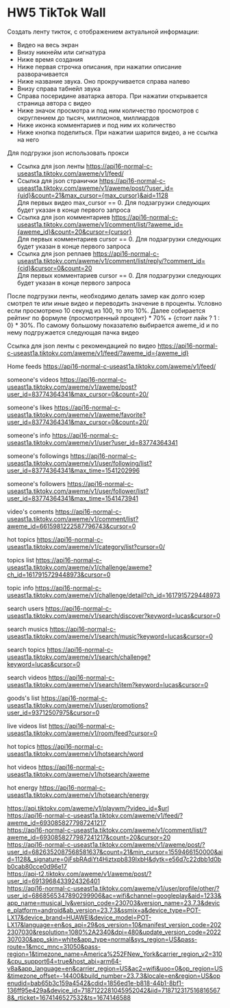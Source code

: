 # HW5 TikTok Wall

Создать ленту тикток, с отображением актуальной информации:
* Видео на весь экран
* Внизу никнейм или сигнатура
* Ниже время создания
* Ниже первая строчка описания, при нажатии описание разворачивается
* Ниже название звука. Оно прокручивается справа налево
* Внизу справа табнейл звука
* Справа посеридине аватарка автора. При нажатии открывается страница автора с видео
* Ниже значок просмотра и под ним количество просмотров с округлением до тысяч, миллионов, миллиардов
* Ниже иконка комментариев и под ним их количество
* Ниже кнопка поделиться. При нажатии шарится видео, а не ссылка на него

Для подгрузки json использовать прокси  

* Ссылка для json ленты https://api16-normal-c-useast1a.tiktokv.com/aweme/v1/feed/  
* Ссылка для json странички https://api16-normal-c-useast1a.tiktokv.com/aweme/v1/aweme/post/?user_id={uid}&count=21&max_cursor={max_cursor}&aid=1128  
Для первых видео max_cursor == 0. Для подзагрузки следующих будет указан в конце первого запроса  
* Ссылка для json комментариев https://api16-normal-c-useast1a.tiktokv.com/aweme/v1/comment/list/?aweme_id={aweme_id}&count=20&cursor={cursor}  
Для первых комментариев cursor == 0. Для подзагрузки следующих будет указан в конце первого запроса  
* Ссылка для json реплаев https://api16-normal-c-useast1a.tiktokv.com/aweme/v1/comment/list/reply/?comment_id={cid}&cursor=0&count=20  
Для первых комментариев cursor == 0. Для подзагрузки следующих будет указан в конце первого запроса  

После подгрузки ленты, необходимо делать замер как долго юзер смотрел те или иные видео и переводить значение в проценты. Условно если просмотрено 10 секунд из 100, то это 10%. Далее собирается рейтинг по формуле {просмотренный процент} * 70% + {стоит лайк ? 1 : 0} * 30%. По самому большому показателю выбирается aweme_id и по нему подгружается следующая пачка видео

Ссылка для json ленты с рекомендацией по видео https://api16-normal-c-useast1a.tiktokv.com/aweme/v1/feed/?aweme_id={aweme_id}

Home feeds
https://api16-normal-c-useast1a.tiktokv.com/aweme/v1/feed/

someone's videos
https://api16-normal-c-useast1a.tiktokv.com/aweme/v1/aweme/post?user_id=83774364341&max_cursor=0&count=20/

someone's likes
https://api16-normal-c-useast1a.tiktokv.com/aweme/v1/aweme/favorite?user_id=83774364341&max_cursor=0&count=20/

someone's info
https://api16-normal-c-useast1a.tiktokv.com/aweme/v1/user?user_id=83774364341

someone's followings
https://api16-normal-c-useast1a.tiktokv.com/aweme/v1/user/following/list?user_id=83774364341&max_time=1541202996

someone's followers
https://api16-normal-c-useast1a.tiktokv.com/aweme/v1/user/follower/list?user_id=83774364341&max_time=1541473941

video's coments
https://api16-normal-c-useast1a.tiktokv.com/aweme/v1/comment/list?aweme_id=6615981222587796743&cursor=0

hot topics
https://api16-normal-c-useast1a.tiktokv.com/aweme/v1/category/list?cursor=0/

topics list
https://api16-normal-c-useast1a.tiktokv.com/aweme/v1/challenge/aweme?ch_id=1617915729448973&cursor=0

topic info
https://api16-normal-c-useast1a.tiktokv.com/aweme/v1/challenge/detail?ch_id=1617915729448973

search users
https://api16-normal-c-useast1a.tiktokv.com/aweme/v1/search/discover?keyword=lucas&cursor=0

search musics
https://api16-normal-c-useast1a.tiktokv.com/aweme/v1/search/music?keyword=lucas&cursor=0

search topics
https://api16-normal-c-useast1a.tiktokv.com/aweme/v1/search/challenge?keyword=lucas&cursor=0

search videos
https://api16-normal-c-useast1a.tiktokv.com/aweme/v1/search/item?keyword=lucas&cursor=0

goods's list
https://api16-normal-c-useast1a.tiktokv.com/aweme/v1/user/promotions?user_id=93712507975&cursor=0

live videos list
https://api16-normal-c-useast1a.tiktokv.com/aweme/v1/room/feed?cursor=0

hot topics
https://api16-normal-c-useast1a.tiktokv.com/aweme/v1/hotsearch/word

hot videos
https://api16-normal-c-useast1a.tiktokv.com/aweme/v1/hotsearch/aweme

hot energy
https://api16-normal-c-useast1a.tiktokv.com/aweme/v1/hotsearch/energy

https://api.tiktokv.com/aweme/v1/playwm/?video_id=$url  
https://api16-normal-c-useast1a.tiktokv.com/aweme/v1/feed/?aweme_id=6930858277987241217  
https://api16-normal-c-useast1a.tiktokv.com/aweme/v1/comment/list/?aweme_id=6930858277987241217&count=20&cursor=20  
https://api16-normal-c-useast1a.tiktokv.com/aweme/v1/aweme/post/?user_id=6826352087568581637&count=21&min_cursor=1559466150000&aid=1128&_signature=0jFsbRAdiYt4Hiztxpb839IxbH&dytk=e56d7c22dbb1d0bb0cab80cce0d96e17  
https://api-t2.tiktokv.com/aweme/v1/aweme/post/?user_id=6913968433924326401  
https://api16-normal-c-useast1a.tiktokv.com/aweme/v1/user/profile/other/?user_id=6868565347890299906&ac=wifi&channel=googleplay&aid=1233&app_name=musical_ly&version_code=230703&version_name=23.7.3&device_platform=android&ab_version=23.7.3&ssmix=a&device_type=POT-LX17&device_brand=HUAWEI&device_model=POT-LX17&language=en&os_api=29&os_version=10&manifest_version_code=2022307030&resolution=1080%2A2340&dpi=480&update_version_code=2022307030&app_skin=white&app_type=normal&sys_region=US&pass-route=1&mcc_mnc=31050&pass-region=1&timezone_name=America%252FNew_York&carrier_region_v2=310&cpu_support64=true&host_abi=arm64-v8a&app_language=en&carrier_region=US&ac2=wifi&uoo=0&op_region=US&timezone_offset=-14400&build_number=23.7.3&locale=en&region=US&openudid=bab65b3c159a4542&cdid=1856ed1e-b818-44b1-8bf1-136ff95e429a&device_id=7187122281045952042&iid=7187123175168165678&_rticket=1674146527532&ts=1674146588  
